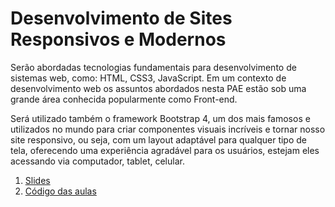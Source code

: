 # Desenvolvimento de Sites Responsivos e Modernos

Serão abordadas tecnologias fundamentais para desenvolvimento de sistemas web, como: HTML, CSS3, JavaScript. Em um contexto de desenvolvimento web os assuntos abordados nesta PAE estão sob uma grande área conhecida popularmente como Front-end. 

Será utilizado também o framework Bootstrap 4, um dos mais famosos e utilizados no mundo para criar componentes visuais incríveis e tornar nosso site responsivo, ou seja, com um layout adaptável para qualquer tipo de tela, oferecendo uma experiência agradável para os usuários, estejam eles acessando via computador, tablet, celular.

1. [Slides](https://github.com/dobbinx3/maua/tree/master/pae/desenvolvimento_de_sites_responsivos_e_modernos/slides)
2. [Código das aulas](https://github.com/dobbinx3/maua/tree/master/pae/desenvolvimento_de_sites_responsivos_e_modernos/exemplos)